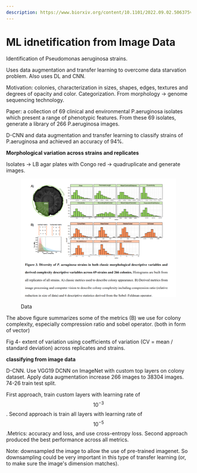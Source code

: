 ```yaml
---
description: https://www.biorxiv.org/content/10.1101/2022.09.02.506375v1.abstract
---
```


# ML idnetification from Image Data

Identification of Pseudomonas aeruginosa strains.&#x20;

Uses data augmentation and transfer learning to overcome data starvation problem. Also uses DL and CNN.

Motivation: colonies, characterization in sizes, shapes, edges, textures and degrees of opacity and color. Categorization. From morphology -> genome sequencing technology.&#x20;

Paper: a collection of 69 clinical and environmental P.aeruginosa isolates which present a range of phenotypic features. From these 69 isolates, generate a library of 266 P.aeruginosa images.

D-CNN and data augmentation and transfer learning to classify strains of P.aeruginosa and achieved an accuracy of 94%.

**Morphological variation across strains and replicates**

Isolates -> LB agar plates with Congo red -> quadruplicate and generate images.&#x20;

<figure><img src="../.gitbook/assets/image (3).png" alt=""><figcaption><p>Data</p></figcaption></figure>

The above figure summarizes some of the metrics (B) we use for colony complexity, especially compression ratio and sobel operator. (both in form of vector)

Fig 4- extent of variation using coefficients of variation (CV = mean / standard deviation) across replicates and strains.&#x20;

**classifying from image data**

D-CNN. Use VGG19 DCNN on ImageNet with custom top layers on colony dataset. Apply data augmentation increase 266 images to 38304 images. 74-26 train test split.

First approach, train custom layers with learning rate of $$10^{-3}$$. Second approach is train all layers with learning rate of $$10^{-5}$$.Metrics: accuracy and loss, and use cross-entropy loss. Second approach produced the best performance across all metrics.

Note: downsampled the image to allow the use of pre-trained imagenet. So downsampling could be very important in this type of transfer learning (or, to make sure the image's dimension matches).



